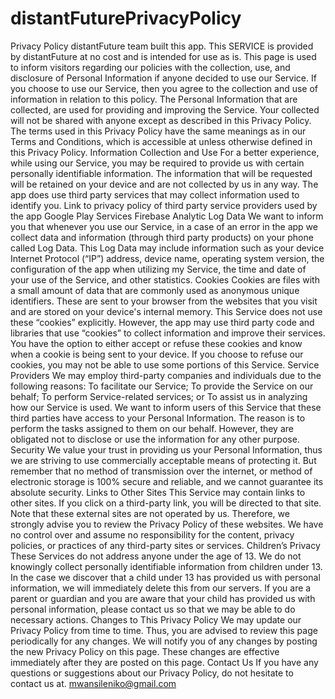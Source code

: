 # distantFuturePrivacyPolicy
Privacy Policy  distantFuture team built this app. This SERVICE is provided by distantFuture at no cost and is intended for use as is. This page is used to inform visitors regarding our policies with the collection, use, and disclosure of Personal Information if anyone decided to use our Service. If you choose to use our Service, then you agree to the collection and use of information in relation to this policy. The Personal Information that are collected, are used for providing and improving the Service. Your collected will not be shared with anyone except as described in this Privacy Policy.  The terms used in this Privacy Policy have the same meanings as in our Terms and Conditions, which is accessible at unless otherwise defined in this Privacy Policy.  Information Collection and Use For a better experience, while using our Service, you may be required to provide us with certain personally identifiable information. The information that will be requested will be retained on your device and are not collected by us in any way. The app does use third party services that may collect information used to identify you.  Link to privacy policy of third party service providers used by the app  Google Play Services  Firebase Analytic  Log Data We want to inform you that whenever you use our Service, in a case of an error in the app we collect data and information (through third party products) on your phone called Log Data. This Log Data may include information such as your device Internet Protocol (“IP”) address, device name, operating system version, the configuration of the app when utilizing my Service, the time and date of your use of the Service, and other statistics.  Cookies Cookies are files with a small amount of data that are commonly used as anonymous unique identifiers. These are sent to your browser from the websites that you visit and are stored on your device's internal memory. This Service does not use these “cookies” explicitly. However, the app may use third party code and libraries that use “cookies” to collect information and improve their services. You have the option to either accept or refuse these cookies and know when a cookie is being sent to your device. If you choose to refuse our cookies, you may not be able to use some portions of this Service.  Service Providers We may employ third-party companies and individuals due to the following reasons:  To facilitate our Service;  To provide the Service on our behalf;  To perform Service-related services; or  To assist us in analyzing how our Service is used.  We want to inform users of this Service that these third parties have access to your Personal Information. The reason is to perform the tasks assigned to them on our behalf. However, they are obligated not to disclose or use the information for any other purpose. Security We value your trust in providing us your Personal Information, thus we are striving to use commercially acceptable means of protecting it. But remember that no method of transmission over the internet, or method of electronic storage is 100% secure and reliable, and we cannot guarantee its absolute security. Links to Other Sites This Service may contain links to other sites. If you click on a third-party link, you will be directed to that site. Note that these external sites are not operated by us. Therefore, we strongly advise you to review the Privacy Policy of these websites. We have no control over and assume no responsibility for the content, privacy policies, or practices of any third-party sites or services.  Children’s Privacy These Services do not address anyone under the age of 13. We do not knowingly collect personally identifiable information from children under 13. In the case we discover that a child under 13 has provided us with personal information, we will immediately delete this from our servers. If you are a parent or guardian and you are aware that your child has provided us with personal information, please contact us so that we may be able to do necessary actions.  Changes to This Privacy Policy We may update our Privacy Policy from time to time. Thus, you are advised to review this page periodically for any changes. We will notify you of any changes by posting the new Privacy Policy on this page. These changes are effective immediately after they are posted on this page.  Contact Us If you have any questions or suggestions about our Privacy Policy, do not hesitate to contact us at. mwansileniko@gmail.com
